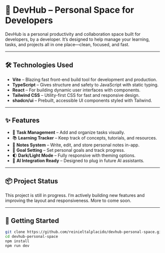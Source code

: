 # 🚀 DevHub – Personal Space for Developers

DevHub is a personal productivity and collaboration space built for developers, by a developer. It’s designed to help manage your learning, tasks, and projects all in one place—clean, focused, and fast.

---

## 🛠️ Technologies Used

- **Vite** – Blazing fast front-end build tool for development and production.
- **TypeScript** – Gives structure and safety to JavaScript with static typing.
- **React** – For building dynamic user interfaces with components.
- **Tailwind CSS** – Utility-first CSS for fast and responsive design.
- **shadcn/ui** – Prebuilt, accessible UI components styled with Tailwind.

---

## ✨ Features

- 🔖 **Task Management** – Add and organize tasks visually.
- 📚 **Learning Tracker** – Keep track of concepts, tutorials, and resources.
- 💬 **Notes System** – Write, edit, and store personal notes in-app.
- 🎯 **Goal Setting** – Set personal goals and track progress.
- 🌓 **Dark/Light Mode** – Fully responsive with theming options.
- 🔌 **AI Integration Ready** – Designed to plug in future AI assistants.

---

## 📦 Project Status

This project is still in progress. I’m actively building new features and improving the layout and responsiveness. More to come soon.

---

## 📁 Getting Started

```bash
git clone https://github.com/reinieltalplacido/devhub-personal-space.git
cd devhub-personal-space
npm install
npm run dev
